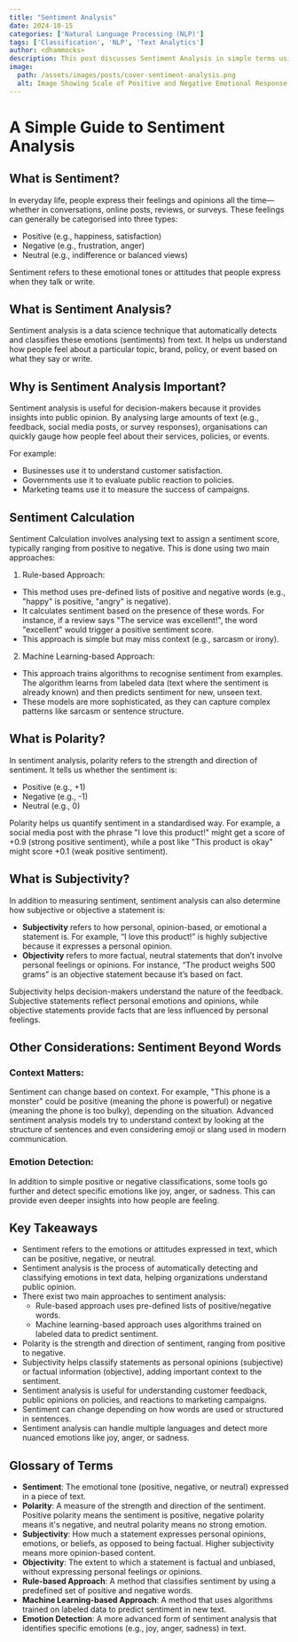```yaml
---
title: "Sentiment Analysis"
date: 2024-10-15
categories: ['Natural Language Processing (NLP)']
tags: ['Classification', 'NLP', 'Text Analytics']
author: <dhammocks>
description: This post discusses Sentiment Analysis in simple terms using accessible language for all.
image:
  path: /assets/images/posts/cover-sentiment-analysis.png
  alt: Image Showing Scale of Positive and Negative Emotional Response
---
```


# A Simple Guide to Sentiment Analysis


## What is Sentiment?

In everyday life, people express their feelings and opinions all the time—whether in conversations, online posts, reviews, or surveys. These feelings can generally be categorised into three types:

 - Positive (e.g., happiness, satisfaction)
 - Negative (e.g., frustration, anger)
 - Neutral (e.g., indifference or balanced views)

Sentiment refers to these emotional tones or attitudes that people express when they talk or write.


## What is Sentiment Analysis?

Sentiment analysis is a data science technique that automatically detects and classifies these emotions (sentiments) from text. It helps us understand how people feel about a particular topic, brand, policy, or event based on what they say or write.


## Why is Sentiment Analysis Important?

Sentiment analysis is useful for decision-makers because it provides insights into public opinion. By analysing large amounts of text (e.g., feedback, social media posts, or survey responses), organisations can quickly gauge how people feel about their services, policies, or events.

For example:

 - Businesses use it to understand customer satisfaction.
 - Governments use it to evaluate public reaction to policies.
 - Marketing teams use it to measure the success of campaigns.


## Sentiment Calculation

Sentiment Calculation involves analysing text to assign a sentiment score, typically ranging from positive to negative. This is done using two main approaches:

1. Rule-based Approach:
- This method uses pre-defined lists of positive and negative words (e.g., "happy" is positive, "angry" is negative).
- It calculates sentiment based on the presence of these words. For instance, if a review says "The service was excellent!", the word "excellent" would trigger a positive sentiment score.
- This approach is simple but may miss context (e.g., sarcasm or irony).
2. Machine Learning-based Approach:
- This approach trains algorithms to recognise sentiment from examples. The algorithm learns from labeled data (text where the sentiment is already known) and then predicts sentiment for new, unseen text.
- These models are more sophisticated, as they can capture complex patterns like sarcasm or sentence structure.


## What is Polarity?

In sentiment analysis, polarity refers to the strength and direction of sentiment. It tells us whether the sentiment is:

- Positive (e.g., +1)
- Negative (e.g., -1)
- Neutral (e.g., 0)

Polarity helps us quantify sentiment in a standardised way. For example, a social media post with the phrase "I love this product!" might get a score of +0.9 (strong positive sentiment), while a post like "This product is okay" might score +0.1 (weak positive sentiment).


## What is Subjectivity?

In addition to measuring sentiment, sentiment analysis can also determine how subjective or objective a statement is:

- **Subjectivity** refers to how personal, opinion-based, or emotional a statement is. For example, “I love this product!” is highly subjective because it expresses a personal opinion.
- **Objectivity** refers to more factual, neutral statements that don’t involve personal feelings or opinions. For instance, “The product weighs 500 grams” is an objective statement because it’s based on fact.

Subjectivity helps decision-makers understand the nature of the feedback. Subjective statements reflect personal emotions and opinions, while objective statements provide facts that are less influenced by personal feelings.


## Other Considerations: Sentiment Beyond Words

### Context Matters:

Sentiment can change based on context. For example, "This phone is a monster" could be positive (meaning the phone is powerful) or negative (meaning the phone is too bulky), depending on the situation. Advanced sentiment analysis models try to understand context by looking at the structure of sentences and even considering emoji or slang used in modern communication.

### Emotion Detection:

In addition to simple positive or negative classifications, some tools go further and detect specific emotions like joy, anger, or sadness. This can provide even deeper insights into how people are feeling.


## Key Takeaways

 - Sentiment refers to the emotions or attitudes expressed in text, which can be positive, negative, or neutral.
 - Sentiment analysis is the process of automatically detecting and classifying emotions in text data, helping organizations understand public opinion.
 - There exist two main approaches to sentiment analysis:
     - Rule-based approach uses pre-defined lists of positive/negative words.
     - Machine learning-based approach uses algorithms trained on labeled data to predict sentiment.
 - Polarity is the strength and direction of sentiment, ranging from positive to negative.
 - Subjectivity helps classify statements as personal opinions (subjective) or factual information (objective), adding important context to the sentiment.
 - Sentiment analysis is useful for understanding customer feedback, public opinions on policies, and reactions to marketing campaigns.
- Sentiment can change depending on how words are used or structured in sentences.
- Sentiment analysis can handle multiple languages and detect more nuanced emotions like joy, anger, or sadness.


## Glossary of Terms

- **Sentiment**: The emotional tone (positive, negative, or neutral) expressed in a piece of text.
- **Polarity**: A measure of the strength and direction of the sentiment. Positive polarity means the sentiment is positive, negative polarity means it's negative, and neutral polarity means no strong emotion.
- **Subjectivity**: How much a statement expresses personal opinions, emotions, or beliefs, as opposed to being factual. Higher subjectivity means more opinion-based content.
- **Objectivity**: The extent to which a statement is factual and unbiased, without expressing personal feelings or opinions.
- **Rule-based Approach**: A method that classifies sentiment by using a predefined set of positive and negative words.
- **Machine Learning-based Approach**: A method that uses algorithms trained on labeled data to predict sentiment in new text.
- **Emotion Detection**: A more advanced form of sentiment analysis that identifies specific emotions (e.g., joy, anger, sadness) in text.
